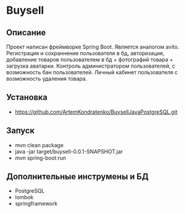 # Buysell

## Описание 
Проект написан фреймворке Spring Boot. Является аналогом avito.
Регистрация и сохраннение пользователя в бд, авторизация, добавление товаров пользователем в бд + фотографий товара + загрузка аватарки. Контроль администратором пользователей, с возможность бан пользователей. Личный кабинет пользователя с возможность удаления товара.

## Установка
- https://github.com/ArtemKondratenko/BuysellJavaPostgreSQL.git

## Запуск
- mvn clean package
- java -jar target/buysell-0.0.1-SNAPSHOT.jar
- mvn spring-boot:run

## Дополнительные инструмены и БД
- PostgreSQL
- lombok
- springframework
